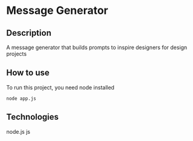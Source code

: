 # Message Generator

## Description
A message generator that builds prompts to inspire designers for design projects

## How to use
To run this project, you need node installed
```
node app.js
```

## Technologies
node.js js